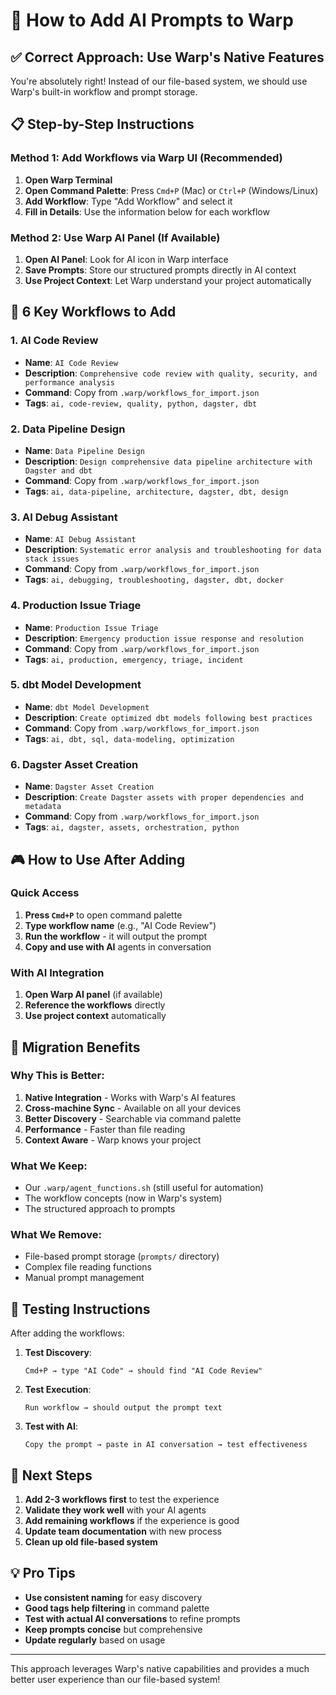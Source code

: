 # 🚀 How to Add AI Prompts to Warp

## ✅ Correct Approach: Use Warp's Native Features

You're absolutely right! Instead of our file-based system, we should use Warp's built-in workflow and prompt storage.

## 📋 Step-by-Step Instructions

### Method 1: Add Workflows via Warp UI (Recommended)

1. **Open Warp Terminal**
2. **Open Command Palette**: Press `Cmd+P` (Mac) or `Ctrl+P` (Windows/Linux)
3. **Add Workflow**: Type "Add Workflow" and select it
4. **Fill in Details**: Use the information below for each workflow

### Method 2: Use Warp AI Panel (If Available)

1. **Open AI Panel**: Look for AI icon in Warp interface
2. **Save Prompts**: Store our structured prompts directly in AI context
3. **Use Project Context**: Let Warp understand your project automatically

## 🎯 6 Key Workflows to Add

### 1. AI Code Review
- **Name**: `AI Code Review`
- **Description**: `Comprehensive code review with quality, security, and performance analysis`
- **Command**: Copy from `.warp/workflows_for_import.json`
- **Tags**: `ai, code-review, quality, python, dagster, dbt`

### 2. Data Pipeline Design
- **Name**: `Data Pipeline Design`
- **Description**: `Design comprehensive data pipeline architecture with Dagster and dbt`
- **Command**: Copy from `.warp/workflows_for_import.json`
- **Tags**: `ai, data-pipeline, architecture, dagster, dbt, design`

### 3. AI Debug Assistant
- **Name**: `AI Debug Assistant`
- **Description**: `Systematic error analysis and troubleshooting for data stack issues`
- **Command**: Copy from `.warp/workflows_for_import.json`
- **Tags**: `ai, debugging, troubleshooting, dagster, dbt, docker`

### 4. Production Issue Triage
- **Name**: `Production Issue Triage`
- **Description**: `Emergency production issue response and resolution`
- **Command**: Copy from `.warp/workflows_for_import.json`
- **Tags**: `ai, production, emergency, triage, incident`

### 5. dbt Model Development
- **Name**: `dbt Model Development`
- **Description**: `Create optimized dbt models following best practices`
- **Command**: Copy from `.warp/workflows_for_import.json`
- **Tags**: `ai, dbt, sql, data-modeling, optimization`

### 6. Dagster Asset Creation
- **Name**: `Dagster Asset Creation`
- **Description**: `Create Dagster assets with proper dependencies and metadata`
- **Command**: Copy from `.warp/workflows_for_import.json`
- **Tags**: `ai, dagster, assets, orchestration, python`

## 🎮 How to Use After Adding

### Quick Access
1. **Press `Cmd+P`** to open command palette
2. **Type workflow name** (e.g., "AI Code Review")
3. **Run the workflow** - it will output the prompt
4. **Copy and use with AI** agents in conversation

### With AI Integration
1. **Open Warp AI panel** (if available)
2. **Reference the workflows** directly
3. **Use project context** automatically

## 🔄 Migration Benefits

### Why This is Better:
1. **Native Integration** - Works with Warp's AI features
2. **Cross-machine Sync** - Available on all your devices
3. **Better Discovery** - Searchable via command palette
4. **Performance** - Faster than file reading
5. **Context Aware** - Warp knows your project

### What We Keep:
- Our `.warp/agent_functions.sh` (still useful for automation)
- The workflow concepts (now in Warp's system)
- The structured approach to prompts

### What We Remove:
- File-based prompt storage (`prompts/` directory)
- Complex file reading functions
- Manual prompt management

## 📝 Testing Instructions

After adding the workflows:

1. **Test Discovery**:
   ```
   Cmd+P → type "AI Code" → should find "AI Code Review"
   ```

2. **Test Execution**:
   ```
   Run workflow → should output the prompt text
   ```

3. **Test with AI**:
   ```
   Copy the prompt → paste in AI conversation → test effectiveness
   ```

## 🚧 Next Steps

1. **Add 2-3 workflows first** to test the experience
2. **Validate they work well** with your AI agents
3. **Add remaining workflows** if the experience is good
4. **Update team documentation** with new process
5. **Clean up old file-based system**

## 💡 Pro Tips

- **Use consistent naming** for easy discovery
- **Good tags help filtering** in command palette
- **Test with actual AI conversations** to refine prompts
- **Keep prompts concise** but comprehensive
- **Update regularly** based on usage

---

This approach leverages Warp's native capabilities and provides a much better user experience than our file-based system!
